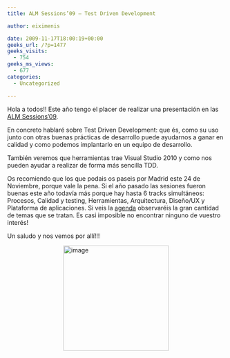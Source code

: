 ```yaml
---
title: ALM Sessions’09 – Test Driven Development

author: eiximenis

date: 2009-11-17T18:00:19+00:00
geeks_url: /?p=1477
geeks_visits:
  - 754
geeks_ms_views:
  - 677
categories:
  - Uncategorized

---
```

Hola a todos!! Este año tengo el placer de realizar una presentación en las [ALM Sessions’09][1].

En concreto hablaré sobre Test Driven Development: que és, como su uso junto con otras buenas prácticas de desarrollo puede ayudarnos a ganar en calidad y como podemos implantarlo en un equipo de desarrollo.

<!--more-->

También veremos que herramientas trae Visual Studio 2010 y como nos pueden ayudar a realizar de forma más sencilla TDD.

Os recomiendo que los que podais os paseis por Madrid este 24 de Noviembre, porque vale la pena. Si el año pasado las sesiones fueron buenas este año todavía más porque hay hasta 6 tracks simultáneos: Procesos, Calidad y testing, Herramientas, Arquitectura, Diseño/UX y Plataforma de aplicaciones. Si veis la [agenda][2] observaréis la gran cantidad de temas que se tratan. Es casi imposible no encontrar ninguno de vuestro interés!

Un saludo y nos vemos por allí!!!

[<img style="border-bottom: 0px; border-left: 0px; display: block; float: none; margin-left: auto; border-top: 0px; margin-right: auto; border-right: 0px" title="image" border="0" alt="image" src="http://geeks.ms/cfs-file.ashx/__key/CommunityServer.Blogs.Components.WeblogFiles/etomas/image_5F00_thumb_5F00_38F76192.png" width="244" height="244" />][3]

 [1]: http://www.microsoft.com/spain/visualstudio/alm09/
 [2]: http://www.microsoft.com/spain/visualstudio/ALM09/agenda.aspx
 [3]: http://geeks.ms/cfs-file.ashx/__key/CommunityServer.Blogs.Components.WeblogFiles/etomas/image_5F00_0F9407C6.png